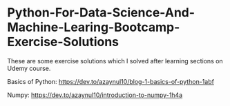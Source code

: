 # Python-For-Data-Science-And-Machine-Learing-Bootcamp-Exercise-Solutions
These are some exercise solutions which I solved after learning sections on Udemy course.

Basics of Python: https://dev.to/azaynul10/blog-1-basics-of-python-1abf

Numpy: https://dev.to/azaynul10/introduction-to-numpy-1h4a
